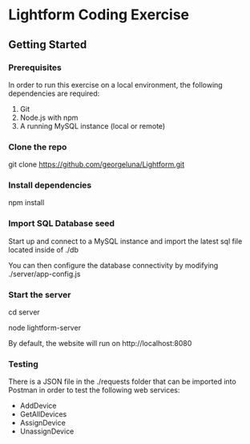 # Lightform Coding Exercise

## Getting Started

### Prerequisites

In order to run this exercise on a local environment, the following dependencies are required:

1. Git
3. Node.js with npm
4. A running MySQL instance (local or remote)

### Clone the repo

git clone https://github.com/georgeluna/Lightform.git

### Install dependencies

npm install

### Import SQL Database seed

Start up and connect to a MySQL instance and import the latest sql file located inside of ./db

You can then configure the database connectivity by modifying ./server/app-config.js

### Start the server

cd server

node lightform-server

By default, the website will run on http://localhost:8080

### Testing

There is a JSON file in the ./requests folder that can be imported into Postman in order to test the following web services:

- AddDevice
- GetAllDevices
- AssignDevice
- UnassignDevice